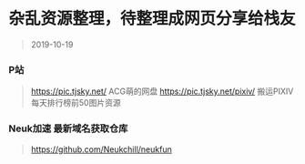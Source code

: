# 杂乱资源整理，待整理成网页分享给栈友

> 2019-10-19

### P站

> https://pic.tjsky.net/
> ACG萌的网盘
> https://pic.tjsky.net/pixiv/
> 搬运PIXIV每天排行榜前50图片资源

### Neuk加速 最新域名获取仓库

> https://github.com/Neukchill/neukfun






